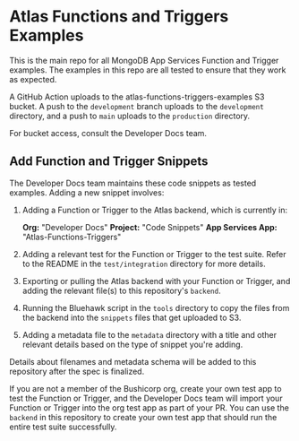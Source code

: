 # Atlas Functions and Triggers Examples

This is the main repo for all MongoDB App Services Function and Trigger examples.
The examples in this repo are all tested to ensure that they work as expected.

A GitHub Action uploads to the atlas-functions-triggers-examples S3 bucket.
A push to the `development` branch uploads to the `development` directory,
and a push to `main` uploads to the `production` directory.

For bucket access, consult the Developer Docs team.

## Add Function and Trigger Snippets

The Developer Docs team maintains these code snippets as tested examples.
Adding a new snippet involves:

1. Adding a Function or Trigger to the Atlas backend, which is currently in:

   **Org:** "Developer Docs"
   **Project:** "Code Snippets"
   **App Services App:** "Atlas-Functions-Triggers"

2. Adding a relevant test for the Function or Trigger to the test suite. Refer to the README in the `test/integration` directory for more details.
3. Exporting or pulling the Atlas backend with your Function or Trigger, and adding the relevant file(s) to this repository's `backend`.
4. Running the Bluehawk script in the `tools` directory to copy the files from the backend into the `snippets` files that get uploaded to S3.
5. Adding a metadata file to the `metadata` directory with a title and other relevant details based on the type of snippet you're adding.

Details about filenames and metadata schema will be added to this repository
after the spec is finalized.

If you are not a member of the Bushicorp org, create your own test app to test 
the Function or Trigger, and the Developer Docs team will import your Function 
or Trigger into the org test app as part of your PR. You can use the `backend`
in this repository to create your own test app that should run the entire test
suite successfully.

<!-- TODO: Add more details about the repo structure and its purpose -->
